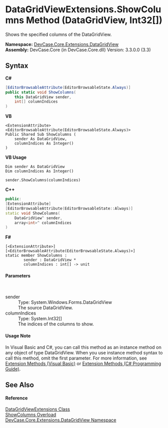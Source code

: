 # DataGridViewExtensions.ShowColumns Method (DataGridView, Int32[])
 

Shows the specified columns of the DataGridView.

**Namespace:**&nbsp;<a href="N_DevCase_Core_Extensions_DataGridView">DevCase.Core.Extensions.DataGridView</a><br />**Assembly:**&nbsp;DevCase.Core (in DevCase.Core.dll) Version: 3.3.0.0 (3.3)

## Syntax

**C#**<br />
``` C#
[EditorBrowsableAttribute(EditorBrowsableState.Always)]
public static void ShowColumns(
	this DataGridView sender,
	int[] columnIndices
)
```

**VB**<br />
``` VB
<ExtensionAttribute>
<EditorBrowsableAttribute(EditorBrowsableState.Always)>
Public Shared Sub ShowColumns ( 
	sender As DataGridView,
	columnIndices As Integer()
)
```

**VB Usage**<br />
``` VB Usage
Dim sender As DataGridView
Dim columnIndices As Integer()

sender.ShowColumns(columnIndices)
```

**C++**<br />
``` C++
public:
[ExtensionAttribute]
[EditorBrowsableAttribute(EditorBrowsableState::Always)]
static void ShowColumns(
	DataGridView^ sender, 
	array<int>^ columnIndices
)
```

**F#**<br />
``` F#
[<ExtensionAttribute>]
[<EditorBrowsableAttribute(EditorBrowsableState.Always)>]
static member ShowColumns : 
        sender : DataGridView * 
        columnIndices : int[] -> unit 

```


#### Parameters
&nbsp;<dl><dt>sender</dt><dd>Type: System.Windows.Forms.DataGridView<br />The source DataGridView.</dd><dt>columnIndices</dt><dd>Type: System.Int32[]<br />The indices of the columns to show.</dd></dl>

#### Usage Note
In Visual Basic and C#, you can call this method as an instance method on any object of type DataGridView. When you use instance method syntax to call this method, omit the first parameter. For more information, see <a href="https://docs.microsoft.com/dotnet/visual-basic/programming-guide/language-features/procedures/extension-methods">Extension Methods (Visual Basic)</a> or <a href="https://docs.microsoft.com/dotnet/csharp/programming-guide/classes-and-structs/extension-methods">Extension Methods (C# Programming Guide)</a>.

## See Also


#### Reference
<a href="T_DevCase_Core_Extensions_DataGridView_DataGridViewExtensions">DataGridViewExtensions Class</a><br /><a href="Overload_DevCase_Core_Extensions_DataGridView_DataGridViewExtensions_ShowColumns">ShowColumns Overload</a><br /><a href="N_DevCase_Core_Extensions_DataGridView">DevCase.Core.Extensions.DataGridView Namespace</a><br />